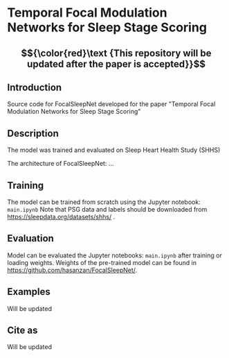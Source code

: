 # Temporal Focal Modulation Networks for Sleep Stage Scoring

## $${\color{red}\text {This repository will be updated after the paper is accepted}}$$

## Introduction
Source code for FocalSleepNet developed for the paper "Temporal Focal Modulation Networks for Sleep Stage Scoring"

## Description
The model was trained and evaluated on Sleep Heart Health Study (SHHS)

The architecture of FocalSleepNet:
...

## Training
The model can be trained from scratch using the Jupyter notebook: `main.ipynb` Note that PSG data and labels should be downloaded from https://sleepdata.org/datasets/shhs/ . 

## Evaluation
Model can be evaluated the Jupyter notebooks: `main.ipynb` after training or loading weights. Weights of the pre-trained model can be found in https://github.com/hasanzan/FocalSleepNet/.

## Examples
Will be updated

## Cite as
Will be updated 
